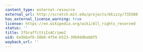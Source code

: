 ```yaml
---
content_type: external-resource
external_url: http://scratch.mit.edu/projects/bkizzy/735588
has_external_license_warning: true
license: https://en.wikipedia.org/wiki/All_rights_reserved
status: ''
title: IfGraffittiIsACrime2
uid: 6a5bbaf6-58b8-4f54-b523-39b9ddbab0f5
wayback_url: ''
---
```

